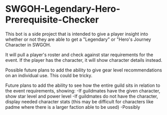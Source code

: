 # SWGOH-Legendary-Hero-Prerequisite-Checker

This bot is a side project that is intended to give a player insight into whether or not they are able to get a "Legendary" or "Hero's Journey Character in SWGOH.

It will pull a player's roster and check against star requirements for the event. If the player has the character, it will show character details instead.

Possible future plans to add the ability to give gear level recommendations on an individual use. This could be tricky.

Future plans to add the ability to see how the entire guild sits in relation to the event requirements, showing:
    -If guildmates have the given character, show star level and power level
    -If guildmates do not have the character, display needed character stats (this may be difficult for characters like padme where there is a larger faction able to be used)
    -Possibly 
